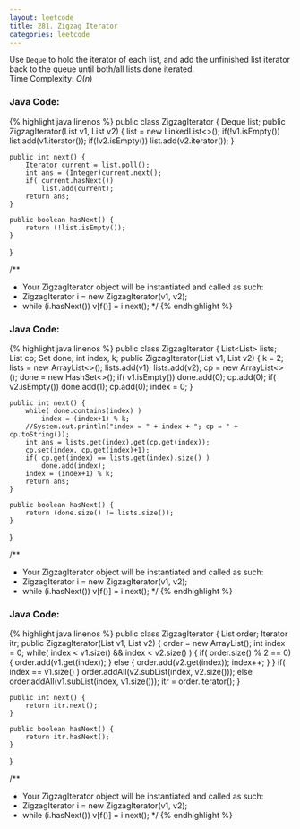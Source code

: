 ```yaml
---
layout: leetcode
title: 281. Zigzag Iterator
categories: leetcode
---
```

Use `Deque` to hold the iterator of each list, and add the unfinished list iterator back to the queue until both/all lists done iterated.  
Time Complexity: <span class="inlinecode">$O(n)$</span>
### Java Code:
{% highlight java linenos %}
public class ZigzagIterator {
    Deque<Iterator> list;
    public ZigzagIterator(List<Integer> v1, List<Integer> v2) {
        list = new LinkedList<>();
        if(!v1.isEmpty())   list.add(v1.iterator());
        if(!v2.isEmpty())   list.add(v2.iterator());
    }

    public int next() {
        Iterator current = list.poll();
        int ans = (Integer)current.next();
        if( current.hasNext())
            list.add(current);
        return ans;
    }

    public boolean hasNext() {
        return (!list.isEmpty());
    }
}

/**
 * Your ZigzagIterator object will be instantiated and called as such:
 * ZigzagIterator i = new ZigzagIterator(v1, v2);
 * while (i.hasNext()) v[f()] = i.next();
 */
{% endhighlight %}
### Java Code:
{% highlight java linenos %}
public class ZigzagIterator {
    List<List<Integer>> lists;
    List<Integer> cp;
    Set<Integer> done;
    int index, k;
    public ZigzagIterator(List<Integer> v1, List<Integer> v2) {
        k = 2;
        lists = new ArrayList<>();
        lists.add(v1);
        lists.add(v2);
        cp = new ArrayList<>();
        done = new HashSet<>();
        if( v1.isEmpty())
            done.add(0);
        cp.add(0);
        if( v2.isEmpty())
            done.add(1);
        cp.add(0);
        index = 0;
    }

    public int next() {
        while( done.contains(index) )
            index = (index+1) % k;
        //System.out.println("index = " + index + "; cp = " + cp.toString());
        int ans = lists.get(index).get(cp.get(index));
        cp.set(index, cp.get(index)+1);
        if( cp.get(index) == lists.get(index).size() )
            done.add(index);
        index = (index+1) % k;
        return ans;
    }

    public boolean hasNext() {
        return (done.size() != lists.size());
    }
}

/**
 * Your ZigzagIterator object will be instantiated and called as such:
 * ZigzagIterator i = new ZigzagIterator(v1, v2);
 * while (i.hasNext()) v[f()] = i.next();
 */
{% endhighlight %}
### Java Code:
{% highlight java linenos %}
public class ZigzagIterator {
    List<Integer> order;
    Iterator<Integer> itr;
    public ZigzagIterator(List<Integer> v1, List<Integer> v2) {
        order = new ArrayList<Integer>();
        int index = 0;
        while( index < v1.size() && index < v2.size() ) {
            if( order.size() % 2 == 0) {
                order.add(v1.get(index));
            }
            else {
                order.add(v2.get(index));
                index++;
            }
        }
        if( index == v1.size() )
            order.addAll(v2.subList(index, v2.size()));
        else
            order.addAll(v1.subList(index, v1.size()));
        itr = order.iterator();
    }

    public int next() {
        return itr.next();
    }

    public boolean hasNext() {
        return itr.hasNext();
    }
}

/**
 * Your ZigzagIterator object will be instantiated and called as such:
 * ZigzagIterator i = new ZigzagIterator(v1, v2);
 * while (i.hasNext()) v[f()] = i.next();
 */
{% endhighlight %}
